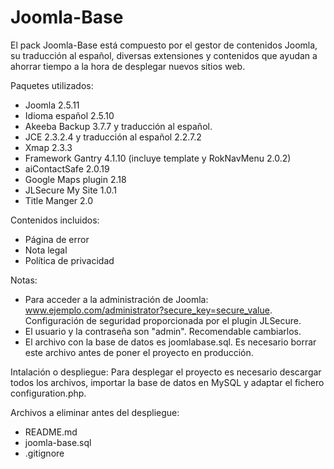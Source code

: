 Joomla-Base
===========

El pack Joomla-Base está compuesto por el gestor de contenidos Joomla, su traducción al español, diversas extensiones y contenidos que ayudan a ahorrar tiempo a la hora de desplegar nuevos sitios web.

Paquetes utilizados:
- Joomla 2.5.11
- Idioma español 2.5.10
- Akeeba Backup 3.7.7 y traducción al español.
- JCE 2.3.2.4 y traducción al español 2.2.7.2
- Xmap 2.3.3
- Framework Gantry 4.1.10 (incluye template y RokNavMenu 2.0.2)
- aiContactSafe 2.0.19
- Google Maps plugin 2.18
- JLSecure My Site 1.0.1
- Title Manger 2.0

Contenidos incluidos:
- Página de error
- Nota legal
- Política de privacidad

Notas:
- Para acceder a la administración de Joomla: www.ejemplo.com/administrator?secure_key=secure_value. Configuración de seguridad proporcionada por el plugin JLSecure.
- El usuario y la contraseña son "admin". Recomendable cambiarlos.
- El archivo con la base de datos es joomlabase.sql. Es necesario borrar este archivo antes de poner el proyecto en producción.

Intalación o despliegue:
Para desplegar el proyecto es necesario descargar todos los archivos, importar la base de datos en MySQL y adaptar el fichero configuration.php.

Archivos a eliminar antes del despliegue:
- README.md
- joomla-base.sql
- .gitignore
